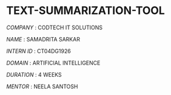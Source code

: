 # TEXT-SUMMARIZATION-TOOL 

*COMPANY* : CODTECH IT SOLUTIONS

*NAME* : SAMADRITA SARKAR

*INTERN ID* : CT04DG1926

*DOMAIN* : ARTIFICIAL INTELLIGENCE

*DURATION* : 4 WEEKS

*MENTOR* : NEELA SANTOSH
